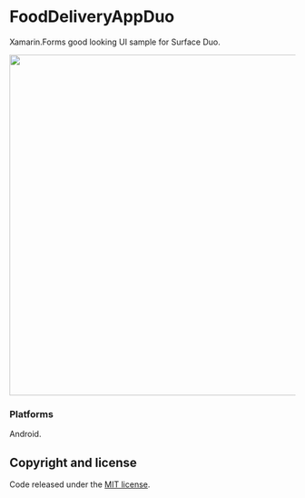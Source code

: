 # FoodDeliveryAppDuo

Xamarin.Forms good looking UI sample for Surface Duo.

<img src="images/FoodDeliveryDuoApp.gif" Width="600" />

### Platforms

Android.

## Copyright and license

Code released under the [MIT license](https://opensource.org/licenses/MIT).
